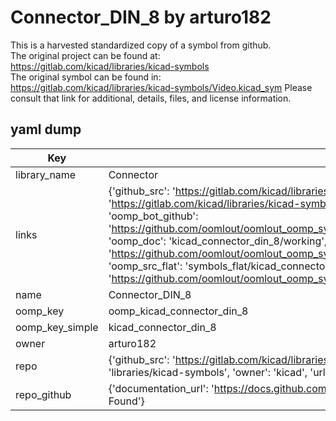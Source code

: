 # Connector_DIN_8 by arturo182  
This is a harvested standardized copy of a symbol from github.  
The original project can be found at:  
https://gitlab.com/kicad/libraries/kicad-symbols  
The original symbol can be found in:
https://gitlab.com/kicad/libraries/kicad-symbols/Video.kicad_sym
Please consult that link for additional, details, files, and license information.  
## yaml dump  
| Key | Value |  
| --- | --- |  
| library_name | Connector |  
| links | {'github_src': 'https://gitlab.com/kicad/libraries/kicad-symbols/Video.kicad_sym', 'github_src_repo': 'https://gitlab.com/kicad/libraries/kicad-symbols', 'oomp_bot': 'kicad_connector_din_8/working', 'oomp_bot_github': 'https://github.com/oomlout/oomlout_oomp_symbol_bot/tree/main/kicad_connector_din_8/working', 'oomp_doc': 'kicad_connector_din_8/working', 'oomp_doc_github': 'https://github.com/oomlout/oomlout_oomp_symbol_doc/tree/main/kicad_connector_din_8/working', 'oomp_src_flat': 'symbols_flat/kicad_connector_din_8/working', 'oomp_src_flat_github': 'https://github.com/oomlout/oomlout_oomp_symbol_src/tree/main/kicad_connector_din_8/working'} |  
| name | Connector_DIN_8 |  
| oomp_key | oomp_kicad_connector_din_8 |  
| oomp_key_simple | kicad_connector_din_8 |  
| owner | arturo182 |  
| repo | {'github_src': 'https://gitlab.com/kicad/libraries/kicad-symbols/Video.kicad_sym', 'name': 'libraries/kicad-symbols', 'owner': 'kicad', 'url': 'https://gitlab.com/kicad/libraries/kicad-symbols'} |  
| repo_github | {'documentation_url': 'https://docs.github.com/rest/repos/repos#get-a-repository', 'message': 'Not Found'} |  

